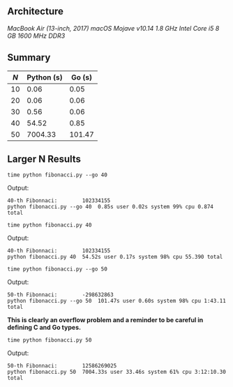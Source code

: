 ## Architecture

*MacBook Air (13-inch, 2017)*
*macOS Mojave v10.14*
*1.8 GHz Intel Core i5*
*8 GB 1600 MHz DDR3*


## Summary

| *N*  | Python (s) | Go (s) |
|------|------------|--------|
|  10  |  0.06      |  0.05  |
|  20  |  0.06      |  0.06  |
|  30  |  0.56      |  0.06  |
|  40  |  54.52     |  0.85  |
|  50  |  7004.33   | 101.47 |


## Larger N Results

`time python fibonacci.py --go 40`

Output:

```
40-th Fibonnaci:        102334155
python fibonacci.py --go 40  0.85s user 0.02s system 99% cpu 0.874 total
```

`time python fibonacci.py 40`

Output:

```
40-th Fibonnaci:        102334155
python fibonacci.py 40  54.52s user 0.17s system 98% cpu 55.390 total
```

`time python fibonacci.py --go 50`

Output:

```
50-th Fibonnaci:        -298632863
python fibonacci.py --go 50  101.47s user 0.60s system 98% cpu 1:43.11 total
```

**This is clearly an overflow problem and a reminder to be careful in defining C and Go types.**

`time python fibonacci.py 50`

Output:

```
50-th Fibonnaci:        12586269025
python fibonacci.py 50  7004.33s user 33.46s system 61% cpu 3:12:10.30 total
```